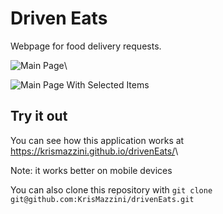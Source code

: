 # Driven Eats

Webpage for food delivery requests.

![Main Page](https://user-images.githubusercontent.com/93556620/179237482-f861d134-56ca-4712-a7c4-b3828c1fb55f.png)\

![Main Page With Selected Items](https://user-images.githubusercontent.com/93556620/179237893-3333d160-e310-475e-9489-4660a047cc68.png)

## Try it out

You can see how this application works at <https://krismazzini.github.io/drivenEats/>\

Note: it works better on mobile devices

You can also clone this repository with ```git clone git@github.com:KrisMazzini/drivenEats.git```
